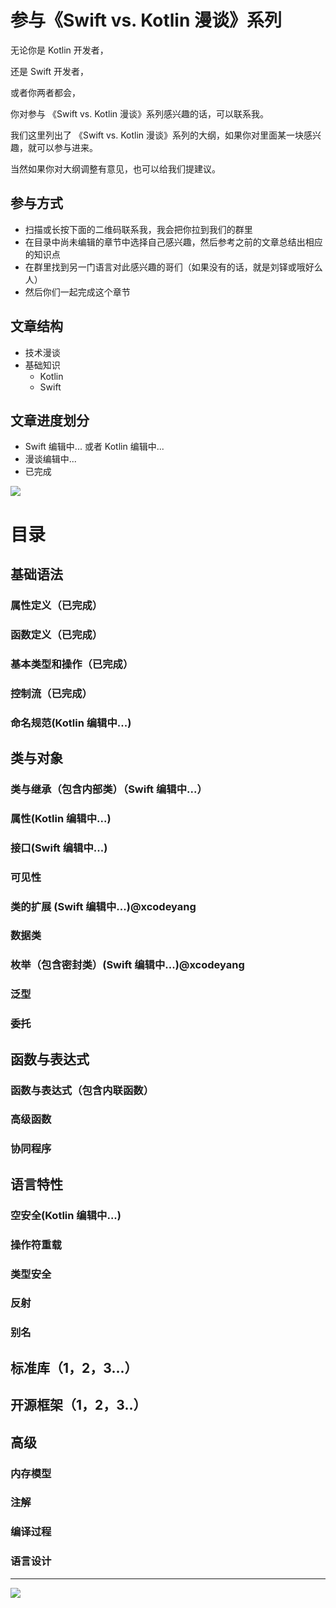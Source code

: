 # 参与《Swift vs. Kotlin 漫谈》系列

无论你是 Kotlin 开发者，

还是 Swift 开发者，

或者你两者都会，

你对参与 《Swift vs. Kotlin 漫谈》系列感兴趣的话，可以联系我。

我们这里列出了 《Swift vs. Kotlin 漫谈》系列的大纲，如果你对里面某一块感兴趣，就可以参与进来。

当然如果你对大纲调整有意见，也可以给我们提建议。

## 参与方式

- 扫描或长按下面的二维码联系我，我会把你拉到我们的群里
- 在目录中尚未编辑的章节中选择自己感兴趣，然后参考之前的文章总结出相应的知识点
- 在群里找到另一门语言对此感兴趣的哥们（如果没有的话，就是刘铎或哦好么人）
- 然后你们一起完成这个章节

## 文章结构

- 技术漫谈
- 基础知识
	- Kotlin
	- Swift

## 文章进度划分

- Swift 编辑中... 或者 Kotlin 编辑中...
- 漫谈编辑中...
- 已完成

![](http://7xpox6.com1.z0.glb.clouddn.com/WechatIMG616.jpeg?imageview2/2/w/720)

# 目录

## 基础语法

### 属性定义（已完成）
### 函数定义（已完成）
### 基本类型和操作（已完成）
### 控制流（已完成）
### 命名规范(Kotlin 编辑中...)

## 类与对象

### 类与继承（包含内部类）（Swift 编辑中...）
### 属性(Kotlin 编辑中...)
### 接口(Swift 编辑中...)
### 可见性
### 类的扩展 (Swift 编辑中...)@xcodeyang
### 数据类
### 枚举（包含密封类）(Swift 编辑中...)@xcodeyang
### 泛型
### 委托

## 函数与表达式

### 函数与表达式（包含内联函数）
### 高级函数
### 协同程序

## 语言特性

### 空安全(Kotlin 编辑中...)
### 操作符重载
### 类型安全
### 反射
### 别名

## 标准库（1，2，3...）
## 开源框架（1，2，3..）

## 高级

### 内存模型
### 注解
### 编译过程
### 语言设计


---

![](http://7xpox6.com1.z0.glb.clouddn.com/kotlin-three-wechat.jpg)